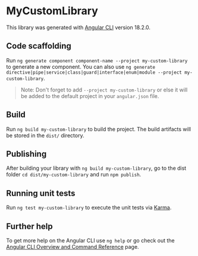 # MyCustomLibrary

This library was generated with [Angular CLI](https://github.com/angular/angular-cli) version 18.2.0.

## Code scaffolding

Run `ng generate component component-name --project my-custom-library` to generate a new component. You can also use `ng generate directive|pipe|service|class|guard|interface|enum|module --project my-custom-library`.
> Note: Don't forget to add `--project my-custom-library` or else it will be added to the default project in your `angular.json` file. 

## Build

Run `ng build my-custom-library` to build the project. The build artifacts will be stored in the `dist/` directory.

## Publishing

After building your library with `ng build my-custom-library`, go to the dist folder `cd dist/my-custom-library` and run `npm publish`.

## Running unit tests

Run `ng test my-custom-library` to execute the unit tests via [Karma](https://karma-runner.github.io).

## Further help

To get more help on the Angular CLI use `ng help` or go check out the [Angular CLI Overview and Command Reference](https://angular.dev/tools/cli) page.
